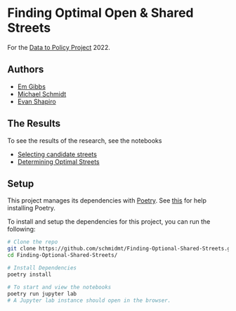 # Finding Optimal Open & Shared Streets
For the [Data to Policy Project](https://library.auraria.edu/d2pproject) 2022.

## Authors

* [Em Gibbs](https://github.com/elgibbsa)
* [Michael Schmidt](https://github.com/schmidmt)
* [Evan Shapiro](https://github.com/EDShapiro)

## The Results
To see the results of the research, see the notebooks

* [Selecting candidate streets](./notebooks/BestNeighborhoodsStreets.ipynb)
* [Determining Optimal Streets](./notebooks/StreetSelection.ipynb)

## Setup
This project manages its dependencies with [Poetry](https://python-poetry.org/).
See [this](https://python-poetry.org/docs/#installation) for help installing Poetry.

To install and setup the dependencies for this project, you can run the following:

```bash
# Clone the repo
git clone https://github.com/schmidmt/Finding-Optional-Shared-Streets.git
cd Finding-Optional-Shared-Streets/

# Install Dependencies
poetry install

# To start and view the notebooks
poetry run jupyter lab
# A Jupyter lab instance should open in the browser.
```
